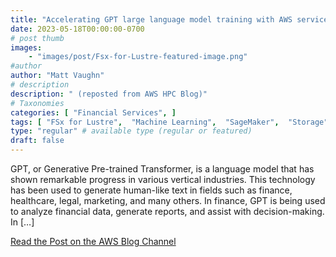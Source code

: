 ```yaml
---
title: "Accelerating GPT large language model training with AWS services"
date: 2023-05-18T00:00:00-0700
# post thumb
images:
    - "images/post/Fsx-for-Lustre-featured-image.png"
#author
author: "Matt Vaughn"
# description
description: " (reposted from AWS HPC Blog)"
# Taxonomies
categories: [ "Financial Services", ]
tags: [ "FSx for Lustre",  "Machine Learning",  "SageMaker",  "Storage",  "Financial Services",  "Modeling",  "Simple Storage Service (S3)",  "EC2",  "hpcblog", ]
type: "regular" # available type (regular or featured)
draft: false
---
```


GPT, or Generative Pre-trained Transformer, is a language model that has shown remarkable progress in various vertical industries. This technology has been used to generate human-like text in fields such as finance, healthcare, legal, marketing, and many others. In finance, GPT is being used to analyze financial data, generate reports, and assist with decision-making. In […]

<a href="https://aws.amazon.com/blogs/storage/accelerating-gpt-large-language-model-training-with-aws-services/" class="btn btn-primary btn-lg active" role="button" aria-pressed="true" style="margin-top: 8px;">Read the Post on the AWS Blog Channel</a>